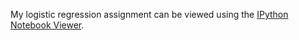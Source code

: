 My logistic regression assignment can be viewed using the [IPython Notebook Viewer](http://nbviewer.ipython.org/github/justmarkham/gadsdc1/blob/master/logistic_assignment/kevin_logistic_sklearn.ipynb).
